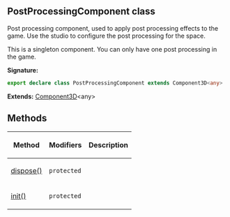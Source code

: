 
## PostProcessingComponent class

Post processing component, used to apply post processing effects to the game. Use the studio to configure the post processing for the space.

This is a singleton component. You can only have one post processing in the game.

**Signature:**

```typescript
export declare class PostProcessingComponent extends Component3D<any> 
```
**Extends:** [Component3D](/reference/component3d.md)<!-- -->&lt;any&gt;

## Methods

<table><thead><tr><th>

Method


</th><th>

Modifiers


</th><th>

Description


</th></tr></thead>
<tbody><tr><td>

[dispose()](/reference/postprocessingcomponent/dispose.md)


</td><td>

`protected`


</td><td>


</td></tr>
<tr><td>

[init()](/reference/postprocessingcomponent/init.md)


</td><td>

`protected`


</td><td>


</td></tr>
</tbody></table>
